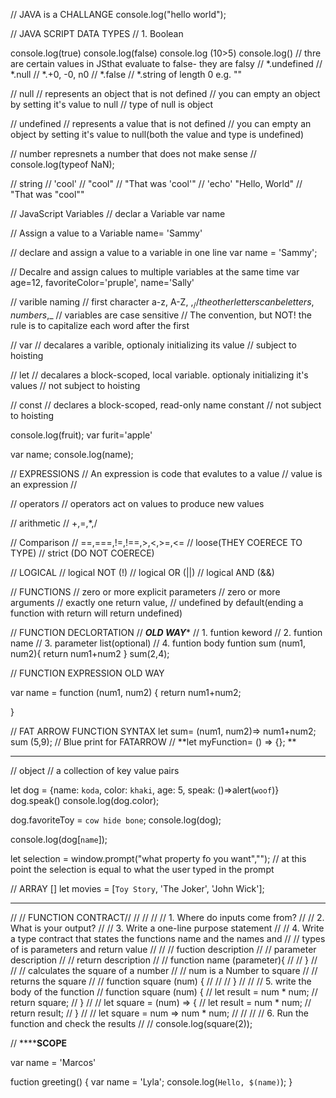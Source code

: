 // JAVA is a CHALLANGE
console.log("hello world");

// JAVA SCRIPT DATA TYPES
// 1. Boolean

console.log(true)
console.log(false)
console.log (10>5)
console.log()
// thre are certain values  in JSthat evaluate to false- they are falsy
// *.undefined
// *.null
// *.+0, -0, n0
// *.false
// *.string of length 0 e.g. ""

// null
// represents an object that is not defined
// you can empty an object by setting it's value to null
// type of null is object

// undefined
// represents a value that is not defined
// you can empty an object by setting it's value to null(both the value and type is undefined)

// number represnets a number that does not make sense
// console.log(typeof NaN);

// string
// 'cool'
// "cool"
// "That was 'cool'"
// 'echo' "Hello, World"
// "That was \"cool"\"

// JavaScript Variables
// declar a Variable
var name

// Assign a value to a Variable
name= 'Sammy'

// declare and assign a value to a variable in one line
var name = 'Sammy';

// Decalre and assign calues to multiple variables at the same time
var age=12, favoriteColor='pruple', name='Sally'

// varible naming
// first character a-z, A-Z, $,_
// the other letters can be letters,numbers,$_
// variables are case sensitive
// The convention, but NOT! the rule is to capitalize each word after the first

// var
// decalares a varible, optionaly initializing its value
// subject to hoisting

// let
// decalares a block-scoped, local variable. optionaly initializing it's values
// not subject to hoisting

// const
// declares a block-scoped, read-only name constant
// not subject to hoisting

console.log(fruit);
var furit='apple'

var name;
console.log(name);

// EXPRESSIONS
// An expression is code that evalutes to a value
// value is an expression
//

// operators
// operators act on values to produce new values

// arithmetic
// +,=,*,/

// Comparison
// ==,===,!=,!==,>,<,>=,<=
// loose(THEY COERECE TO TYPE)
// strict (DO NOT COERECE)

// LOGICAL
// logical NOT (!)
// logical OR (||)
// logical AND (&&)

// FUNCTIONS
// zero or more explicit parameters
// zero or more arguments
// exactly one return value,
// undefined by default(ending a function with return will return undefined)

//  FUNCTION DECLORTATION
// *****OLD WAY******
// 1. funtion keword
// 2. funtion name
// 3. parameter list(optional)
// 4. funtion body
funtion sum (num1, num2){
  return num1+num2
}
sum(2,4);

// FUNCTION EXPRESSION OLD WAY

var name = function (num1, num2) {
  return num1+num2;

}

// FAT ARROW FUNCTION SYNTAX
let sum= (num1, num2)=> num1+num2;
sum (5,9);
// Blue print for FATARROW
// **let myFunction= () => {}; **

********************************************************************************

// object
// a collection of key value pairs

let dog = {name: `koda`, color: `khaki`, age: 5, speak: ()=>alert(`woof`)}
dog.speak()
console.log(dog.color);

dog.favoriteToy = `cow hide bone`;
console.log(dog);



console.log(dog[`name`]);

let selection = window.prompt("what property fo you want","");
// at this point the selection is equal to what the user typed in the prompt

// ARRAY []
let movies = [`Toy Story`, 'The Joker', 'John Wick'];
********************************************************************************
// // FUNCTION CONTRACT//
//
//
// // 1. Where do inputs come from?
// // 2. What is your output?
// // 3. Write a one-line purpose statement
// // 4. Write a type contract that states the functions name and the names and
// // types of is parameters and return value
//
// // fuction description
// // parameter description
// // return description
//
// function name (parameter){
//
// }
//
// // calculates the square of a number
// // num is a Number to square
// // returns the square
//
// function square (num) {
//
//
// }
//
// // 5. write the body of the function
// function square (num) {
//   let result = num * num;
//   return square;
// }
//
// let square = (num) => {
//   let result = num * num;
//   return result;
// }
//
// let square = num => num * num;
//
//
// // 6. Run the function and check the results
// // console.log(square(2));


// ****************SCOPE************

var name = 'Marcos'

fuction greeting() {
  var name = 'Lyla';
console.log(`Hello, $(name)`);
}
